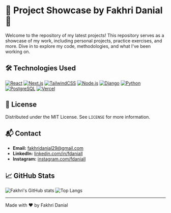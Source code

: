 # 🌟 Project Showcase by Fakhri Danial 🌟

Welcome to the repository of my latest projects! This repository serves as a showcase of my work, including personal projects, practice exercises, and more. Dive in to explore my code, methodologies, and what I've been working on.

## 🛠️ Technologies Used

[![React](https://img.shields.io/badge/React-20232A?style=for-the-badge&logo=react&logoColor=61DAFB)](https://reactjs.org/)
[![Next.js](https://img.shields.io/badge/Next.js-000000?style=for-the-badge&logo=nextdotjs&logoColor=white)](https://nextjs.org/)
[![TailwindCSS](https://img.shields.io/badge/Tailwind_CSS-38B2AC?style=for-the-badge&logo=tailwind-css&logoColor=white)](https://tailwindcss.com/)
[![Node.js](https://img.shields.io/badge/Node.js-43853D?style=for-the-badge&logo=node.js&logoColor=white)](https://nodejs.org/)
[![Django](https://img.shields.io/badge/Django-092E20?style=for-the-badge&logo=django&logoColor=white)](https://www.djangoproject.com/)
[![Python](https://img.shields.io/badge/Python-3776AB?style=for-the-badge&logo=python&logoColor=white)](https://www.python.org/)
[![PostgreSQL](https://img.shields.io/badge/PostgreSQL-336791?style=for-the-badge&logo=postgresql&logoColor=white)](https://www.postgresql.org/)
[![Vercel](https://img.shields.io/badge/Vercel-000000?style=for-the-badge&logo=vercel&logoColor=white)](https://vercel.com/)

## 📜 License

Distributed under the MIT License. See `LICENSE` for more information.

## 📬 Contact

- **Email:** [fakhridanial29@gmail.com](mailto:fakhridanial29@gmail.com)
- **LinkedIn:** [linkedin.com/in/fdaniall](https://www.linkedin.com/in/fdaniall)
- **Instagram:** [instagram.com/fdaniall](https://instagram.com/fdaniall)

## 📈 GitHub Stats

![Fakhri's GitHub stats](https://github-readme-stats.vercel.app/api?username=fdaniall&show_icons=true&theme=radical)
![Top Langs](https://github-readme-stats.vercel.app/api/top-langs/?username=fdaniall&layout=compact&theme=radical)

---

Made with ❤️ by Fakhri Danial
